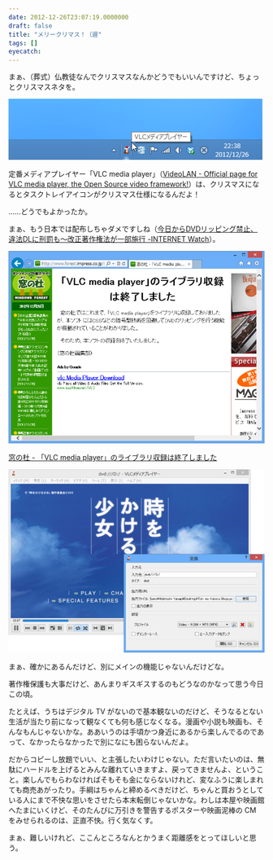 ```yaml
---
date: 2012-12-26T23:07:19.0000000
draft: false
title: "メリークリマス！（遅"
tags: []
eyecatch: 
---
```

<p>まぁ、（葬式）仏教徒なんでクリスマスなんかどうでもいいんですけど、ちょっとクリスマスネタを。</p><p><span itemscope itemtype="http://schema.org/Photograph"><img src="20121226224823.png" alt="f:id:daruyanagi:20121226224823p:plain" title="f:id:daruyanagi:20121226224823p:plain" class="hatena-fotolife" itemprop="image"></span></p><p>定番メディアプレイヤー「VLC media player」（<a href="http://www.videolan.org/vlc/">VideoLAN - Official page for VLC media player, the Open Source video framework!</a>）は、クリスマスになるとタスクトレイアイコンがクリスマス仕様になるんだよ！</p><p>……どうでもよかったか。</p><p>まぁ、もう日本では配布しちゃダメですしね（<a href="http://internet.watch.impress.co.jp/docs/news/20121001_561966.html">&#x4ECA;&#x65E5;&#x304B;&#x3089;DVD&#x30EA;&#x30C3;&#x30D4;&#x30F3;&#x30B0;&#x7981;&#x6B62;&#x3001;&#x9055;&#x6CD5;DL&#x306B;&#x5211;&#x7F70;&#x3082;&#x301C;&#x6539;&#x6B63;&#x8457;&#x4F5C;&#x6A29;&#x6CD5;&#x304C;&#x4E00;&#x90E8;&#x65BD;&#x884C; -INTERNET Watch</a>）。</p><p><span itemscope itemtype="http://schema.org/Photograph"><img src="20121226225223.png" alt="f:id:daruyanagi:20121226225223p:plain" title="f:id:daruyanagi:20121226225223p:plain" class="hatena-fotolife" itemprop="image"></span></p><p><a href="http://www.forest.impress.co.jp/lib/pic/video/mediaplay/vlcmplayer.html">&#x7A93;&#x306E;&#x675C; - &#x300C;VLC media player&#x300D;&#x306E;&#x30E9;&#x30A4;&#x30D6;&#x30E9;&#x30EA;&#x53CE;&#x9332;&#x306F;&#x7D42;&#x4E86;&#x3057;&#x307E;&#x3057;&#x305F;</a></p><p><span itemscope itemtype="http://schema.org/Photograph"><img src="20121226231040.png" alt="f:id:daruyanagi:20121226231040p:plain" title="f:id:daruyanagi:20121226231040p:plain" class="hatena-fotolife" itemprop="image"></span></p><p>まぁ、確かにあるんだけど、別にメインの機能じゃないんだけどな。</p><p>著作権保護も大事だけど、あんまりギスギスするのもどうなのかなって思う今日この頃。</p><p>たとえば、うちはデジタル TV がないので基本観ないのだけど、そうなるとない生活が当たり前になって観なくても何も感じなくなる。漫画や小説も映画も、そんなもんじゃないかな。ああいうのは手頃かつ身近にあるから楽しんでるのであって、なかったらなかったで別になにも困らないんだよ。</p><p>だからコピーし放題でいい、と主張したいわけじゃない。ただ言いたいのは、無駄にハードルを上げるとみんな離れていきますよ、戻ってきませんよ、ということ。楽しんでもらわなければそもそも金にならないけれど、変なふうに楽しまれても商売あがったり。手綱はちゃんと締めるべきだけど、ちゃんと買おうとしている人にまで不快な思いをさせたら本末転倒じゃないかな。わしは本屋や映画館へたまにいくけど、そのたんびに万引きを警告するポスターや映画泥棒の CM をみせられるのは、正直不快。行く気なくす。</p><p>まぁ、難しいけれど、ここんところなんとかうまく距離感をとってほしいと思う。</p>
